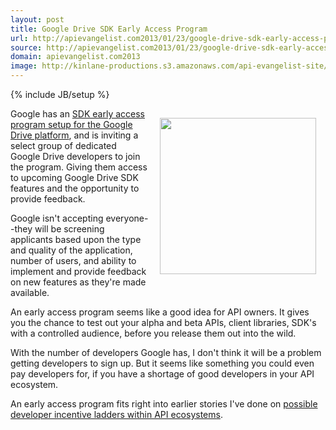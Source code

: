 ```yaml
---
layout: post
title: Google Drive SDK Early Access Program
url: http://apievangelist.com2013/01/23/google-drive-sdk-early-access-program/
source: http://apievangelist.com2013/01/23/google-drive-sdk-early-access-program/
domain: apievangelist.com2013
image: http://kinlane-productions.s3.amazonaws.com/api-evangelist-site/blog/Google-Drive-SDK-Early-Access-Program.png
---
```

{% include JB/setup %}
<p><a href="https://developers.google.com/drive/earlyaccess" target="_blank"><img style="padding: 15px;" src="https://s3.amazonaws.com/kinlane-productions/google/Google-Drive-SDK-Early-Access-Program.png" alt="" width="250" align="right" /></a></p>
<p>Google has an <a href="http://googleappsdeveloper.blogspot.com/2013/01/join-google-drive-sdk-early-access.html?utm_source=feedburner&amp;utm_medium=feed&amp;utm_campaign=Feed%3A+GoogleAppsDeveloperBlog+%28Google+Apps+Developer+Blog%29">SDK early access program setup for the Google Drive platform</a>, and&nbsp;is inviting a select group of dedicated Google Drive developers to join the program. Giving them access to upcoming Google Drive SDK features and the opportunity to provide feedback.</p>
<p>Google isn't accepting everyone--they will be screening applicants based upon the type and quality of the application, number of users, and ability to implement and provide feedback on new features as they're made available.</p>
<p>An early access program seems like a good idea for API owners.  It gives you the chance to test out your alpha and beta APIs, client libraries, SDK's with a controlled audience, before you release them out into the wild.</p>
<p>With the number of developers Google has, I don't think it will be a problem getting developers to sign up.  But it seems like something you could even pay developers for, if you have a shortage of good developers in your API ecosystem.</p>
<p>An early access program fits right into earlier stories I've done on <a title="possible developer incentive ladders within API ecosystems" href="http://apievangelist.com/2011/10/24/incentivize-your-api-developers-to-contribute-with-lower-pricing/index.php">possible developer incentive ladders within API ecosystems</a>.</p>
